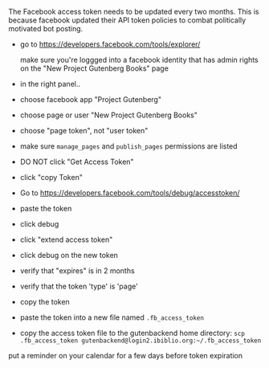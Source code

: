 The Facebook access token needs to be updated every two months. This is because facebook updated their API token policies to combat politically motivated bot posting.

- go to https://developers.facebook.com/tools/explorer/

    make sure you're loggged into a facebook identity that has admin rights on the "New Project Gutenberg Books" page

- in the right panel..
 - choose facebook app "Project Gutenberg"
 - choose page or user "New Project Gutenberg Books"
 - choose "page token", not "user token"
 - make sure `manage_pages` and `publish_pages` permissions are listed
 - DO NOT click "Get Access Token"
 - click "copy Token"
 
- Go to https://developers.facebook.com/tools/debug/accesstoken/
 - paste the token
 - click debug
 - click "extend access token"
 - click debug on the new token
 - verify that "expires" is in 2 months
 - verify that the token 'type' is 'page'
 - copy the token

- paste the token into a new file named `.fb_access_token`

- copy the access token file to the gutenbackend home directory: `scp .fb_access_token gutenbackend@login2.ibiblio.org:~/.fb_access_token`

put a reminder on your calendar for a few days before token expiration